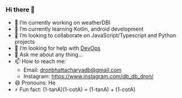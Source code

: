 ### Hi there 👋

- 🔭 I’m currently working on weatherDBI
- 🌱 I’m currently learning Kotlin, android development
- 👯 I’m looking to collaborate on JavaScript/Typescript and Python projects
- 🤔 I’m looking for help with [DevOps](https://www.google.com/search?q=devops)
- 💬 Ask me about any thing...
- 📫 How to reach me: 
    - Email: dronbhattacharyadb@gmail.com
    - Instagram: https://www.instagram.com/db_db_dron/
- 😄 Pronouns: He
- ⚡ Fun fact: (1-tanA)(1-cotA) = (1-tanA) + (1-cotA)

